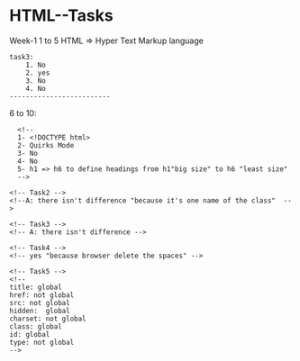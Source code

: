 # HTML--Tasks

Week-1
  1 to 5
    HTML => Hyper Text Markup language
    
    task3:
        1. No 
        2. yes
        3. No
        4. No
    -------------------------
6 to 10:

  <!-- Task1 -->
      <!-- 
      1- <!DOCTYPE html>
      2- Quirks Mode
      3- No
      4- No
      5- h1 => h6 to define headings from h1"big size" to h6 "least size"
      -->

    <!-- Task2 -->
    <!--A: there isn't difference "because it's one name of the class"  -->

    <!-- Task3 -->
    <!-- A: there isn't difference -->
    
    <!-- Task4 -->
    <!-- yes "because browser delete the spaces" -->

    <!-- Task5 -->
    <!-- 
    title: global
    href: not global
    src: not global
    hidden:  global
    charset: not global
    class: global
    id: global
    type: not global
    -->

